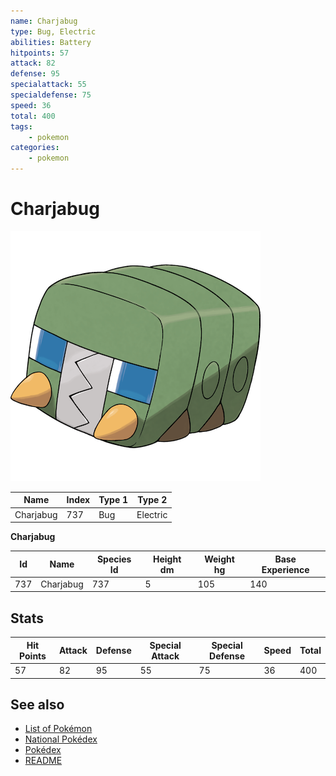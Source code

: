 ```yaml
---
name: Charjabug
type: Bug, Electric
abilities: Battery
hitpoints: 57
attack: 82
defense: 95
specialattack: 55
specialdefense: 75
speed: 36
total: 400
tags:
    - pokemon
categories:
    - pokemon
---
```


# Charjabug


![Charjabug](images/737.png)

| **Name** | **Index** | **Type 1** | **Type 2** |
|----|----|----|----|
| Charjabug | 737 | Bug | Electric  |

**Charjabug** 




| **Id** | **Name** | **Species Id** | **Height dm** | **Weight hg** | **Base Experience** |
|--------|----------|----------------|------------|------------|---------------------|
| 737 | Charjabug | 737 | 5 | 105 | 140 |



## Stats

| **Hit Points** | **Attack** | **Defense** | **Special Attack** | **Special Defense** | **Speed** | **Total** |
|----------------|------------|-------------|--------------------|---------------------|-----------|-----------|
| 57 | 82 | 95 | 55 | 75 | 36 | 400 |

## See also

- [List of Pokémon](../pokemon.md)
- [National Pokédex](../national_pokedex.md)
- [Pokédex](../pokedex.md)
- [README](../README.md)
